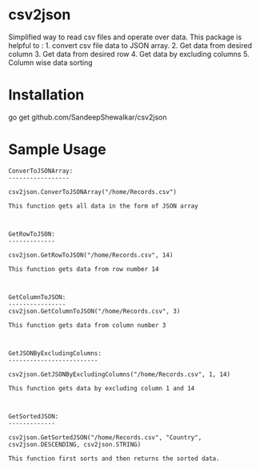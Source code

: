 # csv2json


Simplified way to read csv files and operate over data.
This package is helpful to :
	1. convert csv file data to JSON array.
	2. Get data from desired column
	3. Get data from desired row
	4. Get data by excluding columns
	5. Column wise data sorting


# Installation

go get github.com/SandeepShewalkar/csv2json


# Sample Usage


	ConverToJSONArray: 
	-----------------
	
	csv2json.ConverToJSONArray("/home/Records.csv")

	This function gets all data in the form of JSON array



	GetRowToJSON:
	-------------

	csv2json.GetRowToJSON("/home/Records.csv", 14)

	This function gets data from row number 14



	GetColumnToJSON:
	----------------
	csv2json.GetColumnToJSON("/home/Records.csv", 3)

	This function gets data from column number 3



	GetJSONByExcludingColumns:
	-------------------------

	csv2json.GetJSONByExcludingColumns("/home/Records.csv", 1, 14)

	This function gets data by excluding column 1 and 14


	
	GetSortedJSON:
	-------------
	
	csv2json.GetSortedJSON("/home/Records.csv", "Country", csv2json.DESCENDING, csv2json.STRING)
	
	This function first sorts and then returns the sorted data. 
